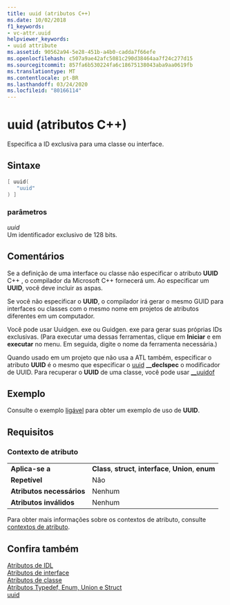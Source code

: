 ```yaml
---
title: uuid (atributos C++)
ms.date: 10/02/2018
f1_keywords:
- vc-attr.uuid
helpviewer_keywords:
- uuid attribute
ms.assetid: 90562a94-5e28-451b-a4b0-cadda7f66efe
ms.openlocfilehash: c507a9ae42afc5081c290d38464aa7f24c277d15
ms.sourcegitcommit: 857fa6b530224fa6c18675138043aba9aa0619fb
ms.translationtype: MT
ms.contentlocale: pt-BR
ms.lasthandoff: 03/24/2020
ms.locfileid: "80166114"
---
```

# <a name="uuid-c-attributes"></a>uuid (atributos C++)

Especifica a ID exclusiva para uma classe ou interface.

## <a name="syntax"></a>Sintaxe

```cpp
[ uuid(
   "uuid"
) ]
```

### <a name="parameters"></a>parâmetros

*uuid*<br/>
Um identificador exclusivo de 128 bits.

## <a name="remarks"></a>Comentários

Se a definição de uma interface ou classe não especificar o atributo **UUID** C++ , o compilador da Microsoft C++ fornecerá um. Ao especificar um **UUID**, você deve incluir as aspas.

Se você não especificar o **UUID**, o compilador irá gerar o mesmo GUID para interfaces ou classes com o mesmo nome em projetos de atributos diferentes em um computador.

Você pode usar Uuidgen. exe ou Guidgen. exe para gerar suas próprias IDs exclusivas. (Para executar uma dessas ferramentas, clique em **Iniciar** e em **executar** no menu. Em seguida, digite o nome da ferramenta necessária.)

Quando usado em um projeto que não usa a ATL também, especificar o atributo **UUID** é o mesmo que especificar o [uuid](../../cpp/uuid-cpp.md) **__declspec** o modificador de UUID. Para recuperar o **UUID** de uma classe, você pode usar [__uuidof](../../cpp/uuidof-operator.md)

## <a name="example"></a>Exemplo

Consulte o exemplo [ligável](bindable.md) para obter um exemplo de uso de **UUID**.

## <a name="requirements"></a>Requisitos

### <a name="attribute-context"></a>Contexto de atributo

|||
|-|-|
|**Aplica-se a**|**Class**, **struct**, **interface**, **Union**, **enum**|
|**Repetível**|Não|
|**Atributos necessários**|Nenhum|
|**Atributos inválidos**|Nenhum|

Para obter mais informações sobre os contextos de atributo, consulte [contextos de atributo](cpp-attributes-com-net.md#contexts).

## <a name="see-also"></a>Confira também

[Atributos de IDL](idl-attributes.md)<br/>
[Atributos de interface](interface-attributes.md)<br/>
[Atributos de classe](class-attributes.md)<br/>
[Atributos Typedef, Enum, Union e Struct](typedef-enum-union-and-struct-attributes.md)<br/>
[uuid](/windows/win32/Midl/uuid)
